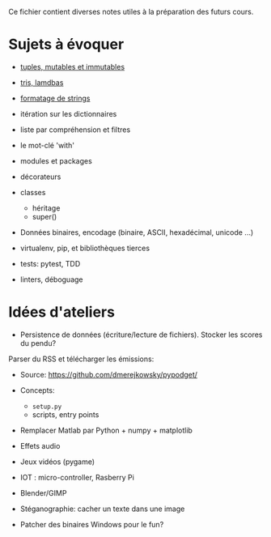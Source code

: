 Ce fichier contient diverses notes utiles à la préparation des futurs cours.

# Sujets à évoquer

* [tuples, mutables et immutables](fragments/tuples.md)
* [tris, lamdbas](fragments/sort.md)
* [formatage de strings](fragments/format.md)
* itération sur les dictionnaires
* liste par compréhension et filtres

* le mot-clé 'with'
* modules et packages
* décorateurs
* classes
    * héritage
    * super()
* Données binaires, encodage (binaire, ASCII, hexadécimal, unicode ...)

* virtualenv, pip, et bibliothèques tierces
* tests: pytest, TDD

* linters, déboguage

# Idées d'ateliers

* Persistence de données (écriture/lecture de fichiers). Stocker les scores du pendu?

Parser du RSS et télécharger les émissions:

  * Source: https://github.com/dmerejkowsky/pypodget/
  * Concepts:
     * `setup.py`
     * scripts, entry points

* Remplacer Matlab par Python + numpy + matplotlib
* Effets audio
* Jeux vidéos (pygame)
* IOT : micro-controller, Rasberry Pi
* Blender/GIMP
* Stéganographie: cacher un texte dans une image

* Patcher des binaires Windows pour le fun?
